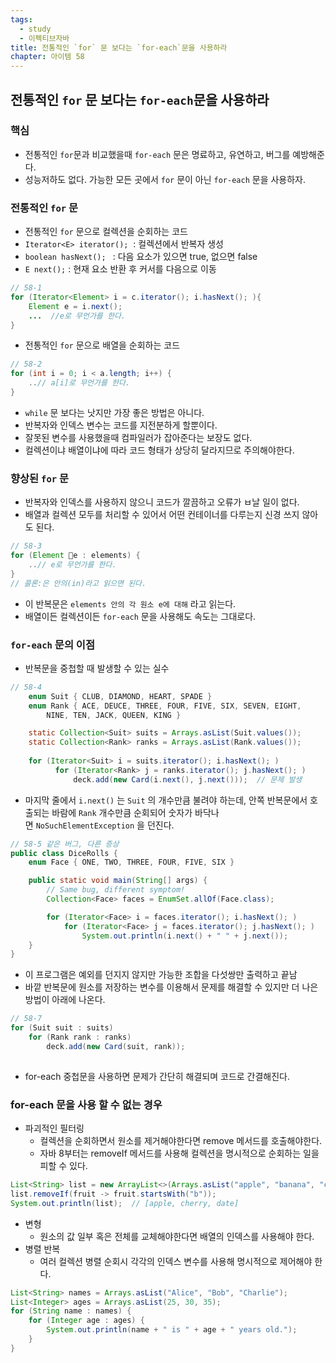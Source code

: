 ```yaml
---
tags:
  - study
  - 이펙티브자바
title: 전통적인 `for` 문 보다는 `for-each`문을 사용하라
chapter: 아이템 58
---
```

## 전통적인 `for` 문 보다는 `for-each`문을 사용하라

### 핵심
- 전통적인 `for`문과 비교했을때 `for-each` 문은 명료하고, 유연하고, 버그를 예방해준다.
- 성능저하도 없다. 가능한 모든 곳에서 `for` 문이 아닌 `for-each` 문을 사용하자.

### 전통적인 `for` 문
- 전통적인 `for` 문으로 컬렉션을 순회하는 코드
- `Iterator<E> iterator();`  : 컬렉션에서 반복자 생성
- `boolean hasNext(); ` : 다음 요소가 있으면 true, 없으면 false
- `E next();` :  현재 요소 반환 후 커서를 다음으로 이동
```java
// 58-1
for (Iterator<Element> i = c.iterator(); i.hasNext(); ){
	Element e = i.next();
    ...  //e로 무언가를 한다.
}
```

- 전통적인 `for` 문으로 배열을 순회하는 코드
```java
// 58-2
for (int i = 0; i < a.length; i++) {
    ..// a[i]로 무언가를 한다.
}
```
- `while` 문 보다는 낫지만 가장 좋은 방법은 아니다.
- 반복자와 인덱스 변수는 코드를 지전분하게 할뿐이다.
- 잘못된 변수를 사용했을때 컴파일러가 잡아준다는 보장도 없다.
- 컬렉션이냐 배열이냐에 따라 코드 형태가 상당히 달라지므로 주의해야한다.

### 향상된 `for` 문 
- 반복자와 인덱스를 사용하지 않으니 코드가 깔끔하고 오류가 ㅂ날 일이 없다.
- 배열과 컬렉션 모두를 처리할 수 있어서 어떤 컨테이너를 다루는지 신경 쓰지 않아도 된다.
```java
// 58-3
for (Element e : elements) {
	..// e로 무언가를 한다.
}
// 콜론:은 안의(in)라고 읽으면 된다.
```
- 이 반복문은 `elements 안의 각 원소 e에 대해` 라고 읽는다.
- 배열이든 컬렉션이든 `for-each` 문을 사용해도 속도는 그대로다.

### `for-each` 문의 이점

- 반복문을 중첩할 때 발생할 수 있는 실수
```java
// 58-4
    enum Suit { CLUB, DIAMOND, HEART, SPADE }
    enum Rank { ACE, DEUCE, THREE, FOUR, FIVE, SIX, SEVEN, EIGHT,
        NINE, TEN, JACK, QUEEN, KING }

    static Collection<Suit> suits = Arrays.asList(Suit.values());
    static Collection<Rank> ranks = Arrays.asList(Rank.values());
    
    for (Iterator<Suit> i = suits.iterator(); i.hasNext(); )
          for (Iterator<Rank> j = ranks.iterator(); j.hasNext(); )
              deck.add(new Card(i.next(), j.next()));  // 문제 발생
```
- 마지막 줄에서 `i.next()` 는 `Suit` 의 개수만큼 불려야 하는데, 안쪽 반복문에서 호출되는 바람에 `Rank` 개수만큼 순회되어 숫자가 바닥나면 `NoSuchElementException` 을 던진다.
```java
// 58-5 같은 버그, 다른 증상
public class DiceRolls {
    enum Face { ONE, TWO, THREE, FOUR, FIVE, SIX }

    public static void main(String[] args) {
        // Same bug, different symptom!
        Collection<Face> faces = EnumSet.allOf(Face.class);

        for (Iterator<Face> i = faces.iterator(); i.hasNext(); )
            for (Iterator<Face> j = faces.iterator(); j.hasNext(); )
                System.out.println(i.next() + " " + j.next());
	}
}
```
- 이 프로그램은 예외를 던지지  않지만 가능한 조합을 다섯쌍만 출력하고 끝남
- 바깥 반복문에 원소를 저장하는 변수를 이용해서 문제를 해결할 수 있지만 더 나은 방법이 아래에 나온다.

```java
// 58-7
for (Suit suit : suits)
	for (Rank rank : ranks)
    	deck.add(new Card(suit, rank));
        
```
- for-each 중첩문을 사용하면 문제가 간단히 해결되며 코드로 간결해진다.


### for-each 문을 사용 할 수 없는 경우

- 파괴적인 필터링
	- 컬렉션을 순회하면서 원소를 제거해야한다면 remove 메서드를 호출해야한다.
	- 자바 8부터는 removeIf 메서드를 사용해 컬렉션을 명시적으로 순회하는 일을 피할 수 있다.
```java
List<String> list = new ArrayList<>(Arrays.asList("apple", "banana", "cherry", "date"));
list.removeIf(fruit -> fruit.startsWith("b"));
System.out.println(list);  // [apple, cherry, date]
```
- 변형
	- 원소의 값 일부 혹은 전체를 교체해야한다면 배열의 인덱스를 사용해야 한다.
- 병렬 반복
	- 여러 컬렉션 병렬 순회시 각각의 인덱스 변수를 사용해 명시적으로 제어해야 한다.
```java
List<String> names = Arrays.asList("Alice", "Bob", "Charlie");
List<Integer> ages = Arrays.asList(25, 30, 35);
for (String name : names) {
    for (Integer age : ages) {
        System.out.println(name + " is " + age + " years old.");
    }
}
```